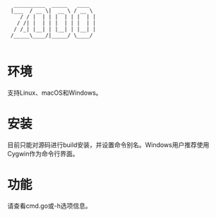 ```text
  __________  _____   ____  
 |___  / __ \|  __ \ / __ \ 
    / / |  | | |  | | |  | |
   / /| |  | | |  | | |  | |
  / /_| |__| | |__| | |__| |
 /_____\____/|_____/ \____/ 
                                                
```
# 环境
支持Linux、macOS和Windows。
# 安装
目前只能对源码进行build安装，并设置命令别名。Windows用户推荐使用Cygwin作为命令行界面。
# 功能
请查看cmd.go或-h选项信息。